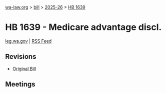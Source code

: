 [wa-law.org](/) > [bill](/bill/) > [2025-26](/bill/2025-26/) > [HB 1639](/bill/2025-26/hb/1639/)

# HB 1639 - Medicare advantage discl.
[leg.wa.gov](https://app.leg.wa.gov/billsummary?BillNumber=1639&Year=2025&Initiative=false) | [RSS Feed](./rss.xml)

## Revisions
* [Original Bill](1/)

## Meetings